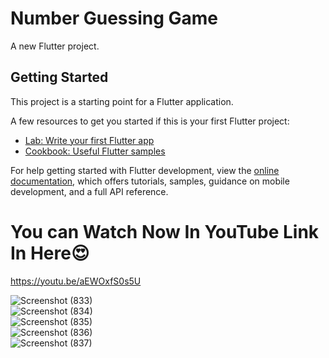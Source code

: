 # Number Guessing Game

A new Flutter project.

## Getting Started

This project is a starting point for a Flutter application.

A few resources to get you started if this is your first Flutter project:

- [Lab: Write your first Flutter app](https://docs.flutter.dev/get-started/codelab)
- [Cookbook: Useful Flutter samples](https://docs.flutter.dev/cookbook)

For help getting started with Flutter development, view the
[online documentation](https://docs.flutter.dev/), which offers tutorials,
samples, guidance on mobile development, and a full API reference.

# You can Watch Now In YouTube Link In Here😍<br>
https://youtu.be/aEWOxfS0s5U
<br>

![Screenshot (833)](https://github.com/SE-LAPS/Create-Mobile-Game-Application/assets/87580847/e9a634b7-36e3-415e-88f6-a49ee52501f9)
<br>
![Screenshot (834)](https://github.com/SE-LAPS/Create-Mobile-Game-Application/assets/87580847/3cb38f25-d1d7-4d6d-ae8f-78034c504059)
<br>
![Screenshot (835)](https://github.com/SE-LAPS/Create-Mobile-Game-Application/assets/87580847/1fcb3cb2-8c2e-4b39-a7b7-bd435f6adfe1)
<br>
![Screenshot (836)](https://github.com/SE-LAPS/Create-Mobile-Game-Application/assets/87580847/ff93bb36-1be7-4c92-9818-5b1329977494)
<br>
![Screenshot (837)](https://github.com/SE-LAPS/Create-Mobile-Game-Application/assets/87580847/aa08a718-f0f7-4e0e-9f62-2dd793aee744)
